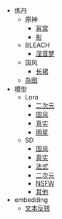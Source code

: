 - 炼丹
  - 原神
    - [宵宫](records/genshin/yoimiya.md)
    - [影](records/genshin/raiden.md)
  - BLEACH
    - [涅音梦](records/bleach/nemu-kurotsuchi.md)
  - 国风
    - [长裙](records/guofeng/long-dress.md)
  - [杂图](records/miscellaneous.md)
- 模型
  - Lora
    - [二次元](models/lora/anime.md)
    - [国风](models/lora/guofeng.md)
    - [真实](models/lora/reality.md)
    - [明星](models/lora/celebrity.md)
  - SD
    - [国风](models/sd/guofeng.md)
    - [真实](models/sd/reality.md)
    - [法式](models/sd/french.md)
    - [二次元](models/sd/anime.md)
    - [NSFW](models/sd/nsfw.md)
    - [其他](models/sd/other.md)
- embedding
  - [文本反转](embeddings/textual-inversions.md)